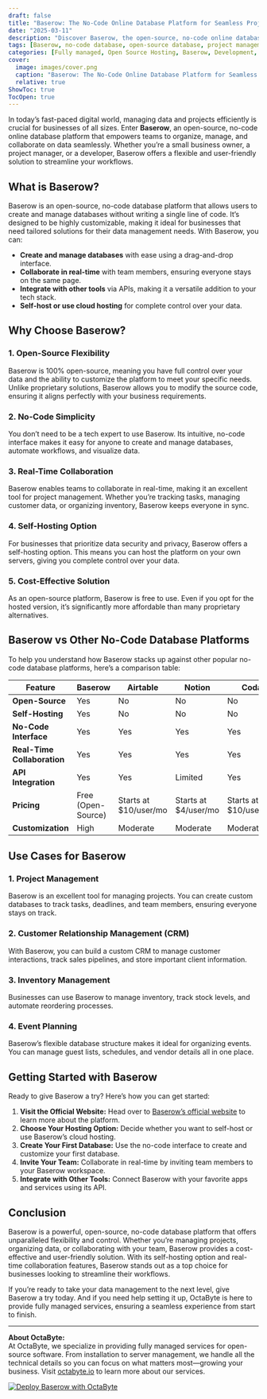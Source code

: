```yaml
---
draft: false
title: "Baserow: The No-Code Online Database Platform for Seamless Project Management"
date: "2025-03-11"
description: "Discover Baserow, the open-source, no-code online database platform that simplifies project management, data organization, and collaboration. Learn how Baserow compares to other tools and why it’s the perfect choice for businesses seeking flexibility and control."
tags: [Baserow, no-code database, open-source database, project management tools, online database platform, Baserow vs Airtable, no-code tools, open-source software, data management, collaboration tools]
categories: [Fully managed, Open Source Hosting, Baserow, Development, Nocode Lowcode]
cover:
  image: images/cover.png
  caption: "Baserow: The No-Code Online Database Platform for Seamless Project Management"
  relative: true
ShowToc: true
TocOpen: true
---
```



In today’s fast-paced digital world, managing data and projects efficiently is crucial for businesses of all sizes. Enter **Baserow**, an open-source, no-code online database platform that empowers teams to organize, manage, and collaborate on data seamlessly. Whether you’re a small business owner, a project manager, or a developer, Baserow offers a flexible and user-friendly solution to streamline your workflows.

## What is Baserow?

Baserow is an open-source, no-code database platform that allows users to create and manage databases without writing a single line of code. It’s designed to be highly customizable, making it ideal for businesses that need tailored solutions for their data management needs. With Baserow, you can:

- **Create and manage databases** with ease using a drag-and-drop interface.
- **Collaborate in real-time** with team members, ensuring everyone stays on the same page.
- **Integrate with other tools** via APIs, making it a versatile addition to your tech stack.
- **Self-host or use cloud hosting** for complete control over your data.

## Why Choose Baserow?

### 1. **Open-Source Flexibility**
Baserow is 100% open-source, meaning you have full control over your data and the ability to customize the platform to meet your specific needs. Unlike proprietary solutions, Baserow allows you to modify the source code, ensuring it aligns perfectly with your business requirements.

### 2. **No-Code Simplicity**
You don’t need to be a tech expert to use Baserow. Its intuitive, no-code interface makes it easy for anyone to create and manage databases, automate workflows, and visualize data.

### 3. **Real-Time Collaboration**
Baserow enables teams to collaborate in real-time, making it an excellent tool for project management. Whether you’re tracking tasks, managing customer data, or organizing inventory, Baserow keeps everyone in sync.

### 4. **Self-Hosting Option**
For businesses that prioritize data security and privacy, Baserow offers a self-hosting option. This means you can host the platform on your own servers, giving you complete control over your data.

### 5. **Cost-Effective Solution**
As an open-source platform, Baserow is free to use. Even if you opt for the hosted version, it’s significantly more affordable than many proprietary alternatives.

## Baserow vs Other No-Code Database Platforms

To help you understand how Baserow stacks up against other popular no-code database platforms, here’s a comparison table:

| Feature                | Baserow               | Airtable              | Notion                | Coda                  |
|------------------------|-----------------------|-----------------------|-----------------------|-----------------------|
| **Open-Source**        | Yes                   | No                    | No                    | No                    |
| **Self-Hosting**       | Yes                   | No                    | No                    | No                    |
| **No-Code Interface**  | Yes                   | Yes                   | Yes                   | Yes                   |
| **Real-Time Collaboration** | Yes              | Yes                   | Yes                   | Yes                   |
| **API Integration**    | Yes                   | Yes                   | Limited               | Yes                   |
| **Pricing**            | Free (Open-Source)    | Starts at $10/user/mo | Starts at $4/user/mo  | Starts at $10/user/mo |
| **Customization**      | High                  | Moderate              | Moderate              | Moderate              |

## Use Cases for Baserow

### 1. **Project Management**
Baserow is an excellent tool for managing projects. You can create custom databases to track tasks, deadlines, and team members, ensuring everyone stays on track.

### 2. **Customer Relationship Management (CRM)**
With Baserow, you can build a custom CRM to manage customer interactions, track sales pipelines, and store important client information.

### 3. **Inventory Management**
Businesses can use Baserow to manage inventory, track stock levels, and automate reordering processes.

### 4. **Event Planning**
Baserow’s flexible database structure makes it ideal for organizing events. You can manage guest lists, schedules, and vendor details all in one place.

## Getting Started with Baserow

Ready to give Baserow a try? Here’s how you can get started:

1. **Visit the Official Website:** Head over to [Baserow’s official website](https://baserow.io) to learn more about the platform.
2. **Choose Your Hosting Option:** Decide whether you want to self-host or use Baserow’s cloud hosting.
3. **Create Your First Database:** Use the no-code interface to create and customize your first database.
4. **Invite Your Team:** Collaborate in real-time by inviting team members to your Baserow workspace.
5. **Integrate with Other Tools:** Connect Baserow with your favorite apps and services using its API.

## Conclusion

Baserow is a powerful, open-source, no-code database platform that offers unparalleled flexibility and control. Whether you’re managing projects, organizing data, or collaborating with your team, Baserow provides a cost-effective and user-friendly solution. With its self-hosting option and real-time collaboration features, Baserow stands out as a top choice for businesses looking to streamline their workflows.

If you’re ready to take your data management to the next level, give Baserow a try today. And if you need help setting it up, OctaByte is here to provide fully managed services, ensuring a seamless experience from start to finish.

---

**About OctaByte:**  
At OctaByte, we specialize in providing fully managed services for open-source software. From installation to server management, we handle all the technical details so you can focus on what matters most—growing your business. Visit [octabyte.io](https://octabyte.io) to learn more about our services.

[![Deploy Baserow with OctaByte](/images/deploy-on-octabyte.png)](https://octabyte.io/fully-managed-open-source-services/development/nocode-lowcode/baserow)